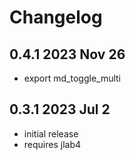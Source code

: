 # Changelog

## 0.4.1 2023 Nov 26

- export md_toggle_multi

## 0.3.1 2023 Jul 2

- initial release
- requires jlab4
